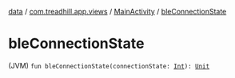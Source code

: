 [data](../../index.md) / [com.treadhill.app.views](../index.md) / [MainActivity](index.md) / [bleConnectionState](./ble-connection-state.md)

# bleConnectionState

(JVM) `fun bleConnectionState(connectionState: `[`Int`](https://kotlinlang.org/api/latest/jvm/stdlib/kotlin/-int/index.html)`): `[`Unit`](https://kotlinlang.org/api/latest/jvm/stdlib/kotlin/-unit/index.html)